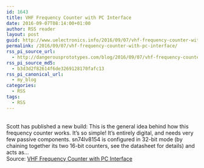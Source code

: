 ```yaml
---
id: 1643
title: VHF Frequency Counter with PC Interface
date: 2016-09-07T08:14:00+01:00
author: RSS reader
layout: post
guid: http://www.uelectronics.info/2016/09/07/vhf-frequency-counter-with-pc-interface/
permalink: /2016/09/07/vhf-frequency-counter-with-pc-interface/
rss_pi_source_url:
  - http://dangerousprototypes.com/blog/2016/09/07/vhf-frequency-counter-with-pc-interface/
rss_pi_source_md5:
  - b3d3d2f82614f6de3269128170fafc13
rss_pi_canonical_url:
  - my_blog
categories:
  - RSS
tags:
  - RSS
---
```

&#013;  
Scott has published a new build: This is the general idea behind how this frequency counter works. It’s so simple! It’s entirely digital, and needs very few passive components. sn74lv8154 is configured in 32-bit mode (by chaining together its two 16-bit counters, see the datasheet for details) and acts as…&#013;  
Source: <a href="http://dangerousprototypes.com/blog/2016/09/07/vhf-frequency-counter-with-pc-interface/" target="_blank">VHF Frequency Counter with PC Interface</a>